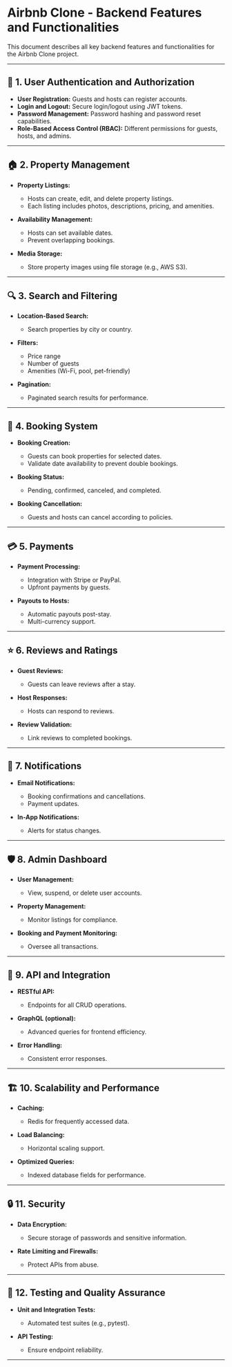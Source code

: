 # Airbnb Clone - Backend Features and Functionalities

This document describes all key backend features and functionalities for the Airbnb Clone project.

---

## 🎯 1. User Authentication and Authorization

- **User Registration:** Guests and hosts can register accounts.
- **Login and Logout:** Secure login/logout using JWT tokens.
- **Password Management:** Password hashing and password reset capabilities.
- **Role-Based Access Control (RBAC):** Different permissions for guests, hosts, and admins.

---

## 🏠 2. Property Management

- **Property Listings:**
  - Hosts can create, edit, and delete property listings.
  - Each listing includes photos, descriptions, pricing, and amenities.

- **Availability Management:**
  - Hosts can set available dates.
  - Prevent overlapping bookings.

- **Media Storage:**
  - Store property images using file storage (e.g., AWS S3).

---

## 🔍 3. Search and Filtering

- **Location-Based Search:**
  - Search properties by city or country.

- **Filters:**
  - Price range
  - Number of guests
  - Amenities (Wi-Fi, pool, pet-friendly)

- **Pagination:**
  - Paginated search results for performance.

---

## 📅 4. Booking System

- **Booking Creation:**
  - Guests can book properties for selected dates.
  - Validate date availability to prevent double bookings.

- **Booking Status:**
  - Pending, confirmed, canceled, and completed.

- **Booking Cancellation:**
  - Guests and hosts can cancel according to policies.

---

## 💳 5. Payments

- **Payment Processing:**
  - Integration with Stripe or PayPal.
  - Upfront payments by guests.

- **Payouts to Hosts:**
  - Automatic payouts post-stay.
  - Multi-currency support.

---

## ⭐ 6. Reviews and Ratings

- **Guest Reviews:**
  - Guests can leave reviews after a stay.

- **Host Responses:**
  - Hosts can respond to reviews.

- **Review Validation:**
  - Link reviews to completed bookings.

---

## 🔔 7. Notifications

- **Email Notifications:**
  - Booking confirmations and cancellations.
  - Payment updates.

- **In-App Notifications:**
  - Alerts for status changes.

---

## 🛡️ 8. Admin Dashboard

- **User Management:**
  - View, suspend, or delete user accounts.

- **Property Management:**
  - Monitor listings for compliance.

- **Booking and Payment Monitoring:**
  - Oversee all transactions.

---

## 🧩 9. API and Integration

- **RESTful API:**
  - Endpoints for all CRUD operations.

- **GraphQL (optional):**
  - Advanced queries for frontend efficiency.

- **Error Handling:**
  - Consistent error responses.

---

## 🏗️ 10. Scalability and Performance

- **Caching:**
  - Redis for frequently accessed data.

- **Load Balancing:**
  - Horizontal scaling support.

- **Optimized Queries:**
  - Indexed database fields for performance.

---

## 🔒 11. Security

- **Data Encryption:**
  - Secure storage of passwords and sensitive information.

- **Rate Limiting and Firewalls:**
  - Protect APIs from abuse.

---

## 🧪 12. Testing and Quality Assurance

- **Unit and Integration Tests:**
  - Automated test suites (e.g., pytest).

- **API Testing:**
  - Ensure endpoint reliability.

---
